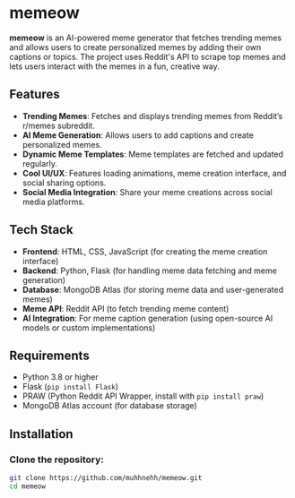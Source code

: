 # memeow

**memeow** is an AI-powered meme generator that fetches trending memes and allows users to create personalized memes by adding their own captions or topics. The project uses Reddit's API to scrape top memes and lets users interact with the memes in a fun, creative way.

## Features

- **Trending Memes**: Fetches and displays trending memes from Reddit’s r/memes subreddit.
- **AI Meme Generation**: Allows users to add captions and create personalized memes.
- **Dynamic Meme Templates**: Meme templates are fetched and updated regularly.
- **Cool UI/UX**: Features loading animations, meme creation interface, and social sharing options.
- **Social Media Integration**: Share your meme creations across social media platforms.

## Tech Stack

- **Frontend**: HTML, CSS, JavaScript (for creating the meme creation interface)
- **Backend**: Python, Flask (for handling meme data fetching and meme generation)
- **Database**: MongoDB Atlas (for storing meme data and user-generated memes)
- **Meme API**: Reddit API (to fetch trending meme content)
- **AI Integration**: For meme caption generation (using open-source AI models or custom implementations)
  
## Requirements

- Python 3.8 or higher
- Flask (`pip install Flask`)
- PRAW (Python Reddit API Wrapper, install with `pip install praw`)
- MongoDB Atlas account (for database storage)

## Installation

### Clone the repository:

```bash
git clone https://github.com/muhhnehh/memeow.git
cd memeow
